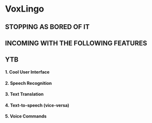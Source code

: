 # VoxLingo

## STOPPING AS BORED OF IT

## INCOMING WITH THE FOLLOWING FEATURES

## YTB
#### 1. Cool User Interface
#### 2. Speech Recognition
#### 3. Text Translation
#### 4. Text-to-speech (vice-versa)
#### 5. Voice Commands
